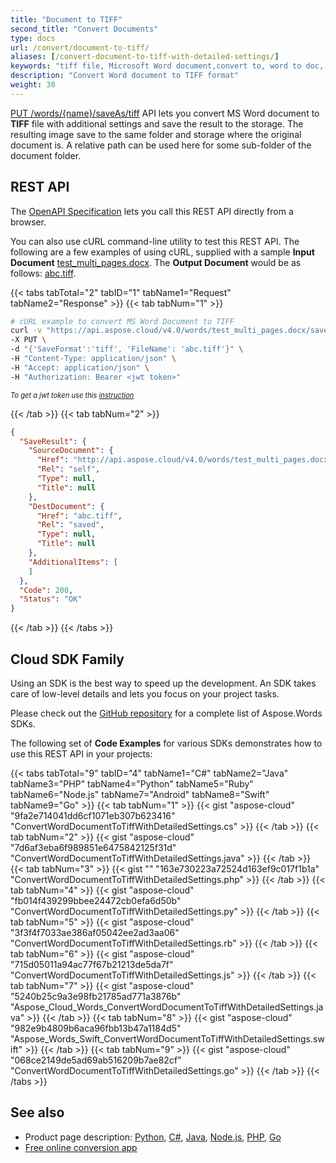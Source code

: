 ```yaml
---
title: "Document to TIFF"
second_title: "Convert Documents"
type: docs
url: /convert/document-to-tiff/
aliases: [/convert-document-to-tiff-with-detailed-settings/]
keywords: "tiff file, Microsoft Word document,convert to, word to doc, save word file as PDF, convert Word document to HTML, TIFF file"
description: "Convert Word document to TIFF format"
weight: 30
---
```


[PUT /words/{name}/saveAs/tiff](https://apireference.aspose.cloud/words/#/Convert/SaveAsTiff) API lets you convert MS Word document to **TIFF** file with additional settings and save the result to the storage. The resulting image save to the same folder and storage where the original document is. A relative path can be used here for some sub-folder of the document folder.

## REST API

The [OpenAPI Specification](https://apireference.aspose.cloud/words/#/Convert/SaveAsTiff) lets you call this REST API directly from a browser.

You can also use cURL command-line utility to test this REST API. The following are a few examples of using cURL, supplied with a sample **Input Document** [test_multi_pages.docx](test_multi_pages.docx). The **Output Document** would be as follows: [abc.tiff](abc.tiff).

{{< tabs tabTotal="2" tabID="1" tabName1="Request" tabName2="Response" >}}
{{< tab tabNum="1" >}}

```bash
# cURL example to convert MS Word Document to TIFF
curl -v "https://api.aspose.cloud/v4.0/words/test_multi_pages.docx/saveAs/tiff" \
-X PUT \
-d "{'SaveFormat':'tiff', 'FileName': 'abc.tiff'}" \
-H "Content-Type: application/json" \
-H "Accept: application/json" \
-H "Authorization: Bearer <jwt token>"
```

<p style="margin:0;font-size:80%;font-style:italic">To get a jwt token use this <a href="/words/getting-started/available-sdks/#curl">instruction</a></p>

{{< /tab >}}
{{< tab tabNum="2" >}}

```json
{
  "SaveResult": {
    "SourceDocument": {
      "Href": "http://api.aspose.cloud/v4.0/words/test_multi_pages.docx",
      "Rel": "self",
      "Type": null,
      "Title": null
    },
    "DestDocument": {
      "Href": "abc.tiff",
      "Rel": "saved",
      "Type": null,
      "Title": null
    },
    "AdditionalItems": [
    ]
  },
  "Code": 200,
  "Status": "OK"
}
```

{{< /tab >}}
{{< /tabs >}}

## Cloud SDK Family

Using an SDK is the best way to speed up the development. An SDK takes care of low-level details and lets you focus on your project tasks.

Please check out the [GitHub repository](https://github.com/aspose-words-cloud) for a complete list of Aspose.Words SDKs.

The following set of **Code Examples** for various SDKs demonstrates how to use this REST API in your projects:

{{< tabs tabTotal="9" tabID="4" tabName1="C#" tabName2="Java" tabName3="PHP" tabName4="Python" tabName5="Ruby" tabName6="Node.js" tabName7="Android" tabName8="Swift" tabName9="Go" >}}
{{< tab tabNum="1" >}}
{{< gist "aspose-cloud" "9fa2e714041dd6cf1071eb307b623416" "ConvertWordDocumentToTiffWithDetailedSettings.cs" >}}
{{< /tab >}}
{{< tab tabNum="2" >}}
{{< gist "aspose-cloud" "7d6af3eba6f989851e6475842125f31d" "ConvertWordDocumentToTiffWithDetailedSettings.java" >}}
{{< /tab >}}
{{< tab tabNum="3" >}}
{{< gist "" "163e730223a72524d163ef9c017f1b1a" "ConvertWordDocumentToTiffWithDetailedSettings.php" >}}
{{< /tab >}}
{{< tab tabNum="4" >}}
{{< gist "aspose-cloud" "fb014f439299bbee24472cb0efa6d50b" "ConvertWordDocumentToTiffWithDetailedSettings.py" >}}
{{< /tab >}}
{{< tab tabNum="5" >}}
{{< gist "aspose-cloud" "3f3f4f7033ae386af05042ee2ad3aa06" "ConvertWordDocumentToTiffWithDetailedSettings.rb" >}}
{{< /tab >}}
{{< tab tabNum="6" >}}
{{< gist "aspose-cloud" "715d05011a94ac77f67b21213de5da7f" "ConvertWordDocumentToTiffWithDetailedSettings.js" >}}
{{< /tab >}}
{{< tab tabNum="7" >}}
{{< gist "aspose-cloud" "5240b25c9a3e98fb21785ad771a3876b" "Aspose_Cloud_Words_ConvertWordDocumentToTiffWithDetailedSettings.java" >}}
{{< /tab >}}
{{< tab tabNum="8" >}}
{{< gist "aspose-cloud" "982e9b4809b6aca96fbb13b47a1184d5" "Aspose_Words_Swift_ConvertWordDocumentToTiffWithDetailedSettings.swift" >}}
{{< /tab >}}
{{< tab tabNum="9" >}}
{{< gist "aspose-cloud" "068ce2149de5ad69ab516209b7ae82cf" "ConvertWordDocumentToTiffWithDetailedSettings.go" >}}
{{< /tab >}}
{{< /tabs >}}

## See also

- Product page description: <a href="https://products.aspose.cloud/words/python/convert" target="_blank">Python</a>, <a href="https://products.aspose.cloud/words/net/convert" target="_blank">C#</a>, <a href="https://products.aspose.cloud/words/java/convert" target="_blank">Java</a>, <a href="https://products.aspose.cloud/words/nodejs/convert" target="_blank">Node.js</a>, <a href="https://products.aspose.cloud/words/php/convert" target="_blank">PHP</a>, <a href="https://products.aspose.cloud/words/go/convert" target="_blank">Go</a>
- <a href="https://products.aspose.app/words/conversion" target="_blank">Free online conversion app</a>
